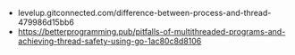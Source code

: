 - levelup.gitconnected.com/difference-between-process-and-thread-479986d15bb6
- https://betterprogramming.pub/pitfalls-of-multithreaded-programs-and-achieving-thread-safety-using-go-1ac80c8d8106